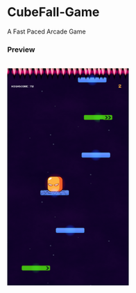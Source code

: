 # CubeFall-Game
A Fast Paced Arcade Game 
### Preview
<br>
<img src="img/preview.png" alt ="Preview Image" width="280px"/>
